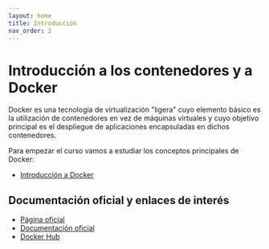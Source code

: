 ```yaml
---
layout: home
title: Introducción
nav_order: 2
---
```


# Introducción a los contenedores y a Docker

Docker es una tecnología de virtualización "ligera" cuyo elemento básico es la utilización de contenedores en vez de máquinas virtuales y cuyo objetivo principal es el despliegue de aplicaciones encapsuladas en dichos contenedores.

Para empezar el curso vamos a estudiar los conceptos principales de Docker:

* [Introducción a Docker](pdf/introduccion_docker.pdf)

## Documentación oficial y enlaces de interés

* [Página oficial](https://www.docker.com/)
* [Documentación oficial](https://docs.docker.com/)
* [Docker Hub](https://hub.docker.com/)
